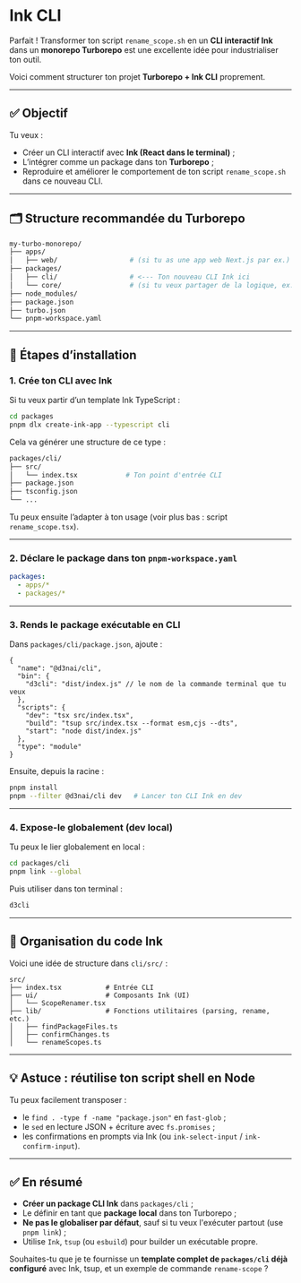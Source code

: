 # Ink CLI

Parfait ! Transformer ton script `rename_scope.sh` en un **CLI interactif Ink** dans un **monorepo Turborepo** est une excellente idée pour industrialiser ton outil.

Voici comment structurer ton projet **Turborepo + Ink CLI** proprement.

---

## ✅ Objectif

Tu veux :

* Créer un CLI interactif avec **Ink (React dans le terminal)** ;
* L’intégrer comme un package dans ton **Turborepo** ;
* Reproduire et améliorer le comportement de ton script `rename_scope.sh` dans ce nouveau CLI.

---

## 🗂️ Structure recommandée du Turborepo

```bash
my-turbo-monorepo/
├── apps/
│   ├── web/                  # (si tu as une app web Next.js par ex.)
├── packages/
│   ├── cli/                  # <--- Ton nouveau CLI Ink ici
│   └── core/                 # (si tu veux partager de la logique, ex: functions de scan)
├── node_modules/
├── package.json
├── turbo.json
└── pnpm-workspace.yaml
```

---

## 🚀 Étapes d’installation

### 1. Crée ton CLI avec Ink

Si tu veux partir d’un template Ink TypeScript :

```bash
cd packages
pnpm dlx create-ink-app --typescript cli
```

Cela va générer une structure de ce type :

```bash
packages/cli/
├── src/
│   └── index.tsx            # Ton point d'entrée CLI
├── package.json
├── tsconfig.json
└── ...
```

Tu peux ensuite l’adapter à ton usage (voir plus bas : script `rename_scope.tsx`).

---

### 2. Déclare le package dans ton `pnpm-workspace.yaml`

```yaml
packages:
  - apps/*
  - packages/*
```

---

### 3. Rends le package exécutable en CLI

Dans `packages/cli/package.json`, ajoute :

```jsonc
{
  "name": "@d3nai/cli",
  "bin": {
    "d3cli": "dist/index.js" // le nom de la commande terminal que tu veux
  },
  "scripts": {
    "dev": "tsx src/index.tsx",
    "build": "tsup src/index.tsx --format esm,cjs --dts",
    "start": "node dist/index.js"
  },
  "type": "module"
}
```

Ensuite, depuis la racine :

```bash
pnpm install
pnpm --filter @d3nai/cli dev   # Lancer ton CLI Ink en dev
```

---

### 4. Expose-le globalement (dev local)

Tu peux le lier globalement en local :

```bash
cd packages/cli
pnpm link --global
```

Puis utiliser dans ton terminal :

```bash
d3cli
```

---

## 🧠 Organisation du code Ink

Voici une idée de structure dans `cli/src/` :

```
src/
├── index.tsx           # Entrée CLI
├── ui/                 # Composants Ink (UI)
│   └── ScopeRenamer.tsx
├── lib/                # Fonctions utilitaires (parsing, rename, etc.)
│   ├── findPackageFiles.ts
│   ├── confirmChanges.ts
│   └── renameScopes.ts
```

---

## 💡 Astuce : réutilise ton script shell en Node

Tu peux facilement transposer :

* le `find . -type f -name "package.json"` en `fast-glob` ;
* le `sed` en lecture JSON + écriture avec `fs.promises` ;
* les confirmations en prompts via Ink (ou `ink-select-input` / `ink-confirm-input`).

---

## ✅ En résumé

* **Créer un package CLI Ink** dans `packages/cli` ;
* Le définir en tant que **package local** dans ton Turborepo ;
* **Ne pas le globaliser par défaut**, sauf si tu veux l'exécuter partout (use `pnpm link`) ;
* Utilise `Ink`, `tsup` (ou `esbuild`) pour builder un exécutable propre.

Souhaites-tu que je te fournisse un **template complet de `packages/cli` déjà configuré** avec Ink, tsup, et un exemple de commande `rename-scope` ?
